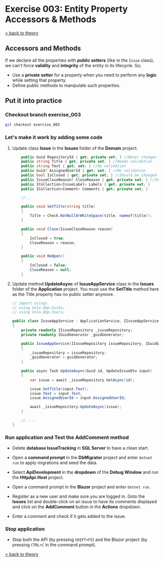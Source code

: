 # Exercise 003: Entity Property Accessors & Methods

[< back to theory](../docs/part3/part3-Implementation-The-Building-Blocks.md#theory_exercise_003)

## Accessors and Methods

If we declare all the properties with **public setters** (like in the `Issue` class), we can't force **validity** and **integrity** of the entity in its lifecycle. So;

* Use a **private setter** for a property when you need to perform any **logic** while setting that property.
* Define public methods to manipulate such properties.

## Put it into practice

### Checkout branch exercise_003

```bash
git checkout exercise_003
```

### Let's make it work by adding some code

1. Update class **Issue** in the **Issues** folder of the **Domain** project.

    ```csharp
        public Guid RepositoryId { get; private set; } //Never changes
        public string Title { get; private set; } //Needs validation
        public string Text { get; set; } //No validation
        public Guid? AssignedUserId { get; set; } //No validation
        public bool IsClosed { get; private set; } //Should be changed with CloseReason
        public IssueCloseReason? CloseReason { get; private set; } //Should be changed with IsClosed
        public ICollection<IssueLabel> Labels { get; private set; }
        public ICollection<Comment> Comments { get; private set; }
    
        //...

        public void SetTitle(string title)
        {
            Title = Check.NotNullOrWhiteSpace(title, nameof(title));
        }

        public void Close(IssueCloseReason reason)
        {
            IsClosed = true;
            CloseReason = reason;
        }

        public void ReOpen()
        {
            IsClosed = false;
            CloseReason = null;
        }
    ```

2. Update method **UpdateAsync** of **IssueAppService** class in the **Issues** folder of the  **Application** project. You must use the **SetTitle** method here as the Title property has no public setter anymore.

    ```csharp
    // import usings
    // using Volo.Abp.Guids;
    // using Volo.Abp.Users;

    public class IssueAppService : ApplicationService, IIssueAppService
    {
        private readonly IIssueRepository _issueRepository;
        private readonly IGuidGenerator _guidGenerator;

        public IssueAppService(IIssueRepository issueRepository, IGuidGenerator guidGenerator )
        {
            _issueRepository = issueRepository;
            _guidGenerator = guidGenerator;
        }
        
        public async Task UpdateAsync(Guid id, UpdateIssueDto input)
        {
            var issue = await _issueRepository.GetAsync(id);

            issue.SetTitle(input.Text);
            issue.Text = input.Text;
            issue.AssignedUserId = input.AssignedUserId;

            await _issueRepository.UpdateAsync(issue);
        }

        //.....
    }
    ```

### Run application and Test the AddComment method

* Delete **database IssueTracking** in **SQL Server** to have a clean start.

* Open a **command prompt** in the **DbMigrator** project and enter `dotnet run` to apply migrations and seed the data.

* Select **ApiDevelopment** in the **dropdown** of the **Debug Window** and run the **HttpApi.Host** project.

* Open a command prompt in the **Blazor** project and enter `dotnet run`.

* Register as a new user and make sure you are logged in. Goto the **Issues** list and double-click on an issue to have its comments displayed and click on the **AddComment** button in the **Actions** dropdown.

* Enter a comment and check if it gets added to the issue.

### Stop application

* Stop both the API (by pressing `SHIFT+F5`) and the Blazor project (by pressing `CTRL+C` in the command prompt).

[< back to theory](../docs/part3/part3-Implementation-The-Building-Blocks.md#theory_exercise_003)
